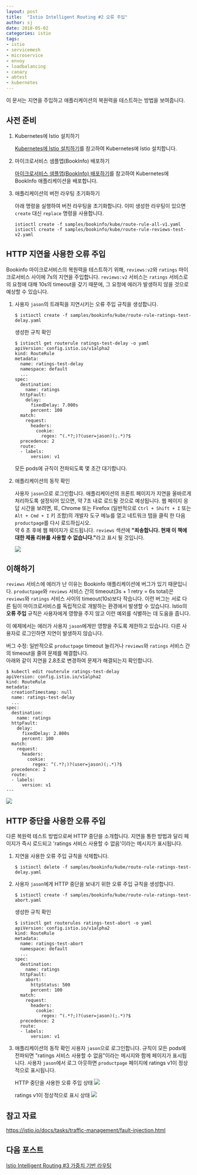 ```yaml
---
layout: post
title:  "Istio Intelligent Routing #2 오류 주입"
author: sj
date: 2018-05-02
categories: istio
tags:
- istio
- servicemesh
- microservice
- envoy
- loadbalancing
- canary
- abtest
- kubernetes
---
```


이 문서는 지연을 주입하고 애플리케이션의 복원력을 테스트하는 방법을 보여줍니다.

## 사전 준비

1. Kubernetes에 Istio 설치하기

    [Kubernetes에 Istio 설치하기](/istio/2018/04/26/deploying-istio-on-kubernetes.html)를 참고하여 Kubernetes에 Istio 설치합니다.<br />

2. 마이크로서비스 샘플앱(BookInfo) 배포하기

    [마이크로서비스 샘플앱(BookInfo) 배포하기](/istio/2018/04/26/deploying-bookinfo-on-kubernetes.html)를 참고하여 Kubernetes에 BookInfo 애플리케이션을 배포합니다.<br />

3. 애플리케이션의 버전 라우팅 초기화하기

    아래 명령을 실행하여 버전 라우팅을 초기화합니다. 이미 생성한 라우팅이 있으면 `create` 대신 `replace` 명령을 사용합니다.
    ```
    istioctl create -f samples/bookinfo/kube/route-rule-all-v1.yaml
    istioctl create -f samples/bookinfo/kube/route-rule-reviews-test-v2.yaml
    ```

## HTTP 지연을 사용한 오류 주입
Bookinfo 마이크로서비스의 복원력을 테스트하기 위해, `reviews:v2`와 `ratings` 마이크로서비스 사이에 7s의 지연을 주입합니다. `reviews:v2` 서비스는 `ratings` 서비스로의 요청에 대해 10s의 timeout을 갖기 때문에, 그 요청에 에러가 발생하지 않을 것으로 예상할 수 있습니다.

1. 사용자 `jason`의 트래픽을 지연시키는 오류 주입 규칙을 생성합니다.

    ```
    $ istioctl create -f samples/bookinfo/kube/route-rule-ratings-test-delay.yaml
    ```

    생성한 규칙 확인
    ```
    $ istioctl get routerule ratings-test-delay -o yaml
    apiVersion: config.istio.io/v1alpha2
    kind: RouteRule
    metadata:
      name: ratings-test-delay
      namespace: default
      ...
    spec:
      destination:
        name: ratings
      httpFault:
        delay:
          fixedDelay: 7.000s
          percent: 100
      match:
        request:
          headers:
            cookie:
              regex: ^(.*?;)?(user=jason)(;.*)?$
      precedence: 2
      route:
      - labels:
          version: v1
    ```

    모든 pods에 규칙이 전파되도록 몇 초간 대기합니다.

2. 애플리케이션의 동작 확인

    사용자 `jason`으로 로그인합니다. 애플리케이션의 프론트 페이지가 지연을 올바르게 처리하도록 설정되어 있으면, 약 7초 내로 로드될 것으로 예상됩니다.
    웹 페이지 응답 시간을 보려면, IE, Chrome 또는 Firefox (일반적으로 `Ctrl + Shift + I` 또는 `Alt + Cmd + I` 키 조합)의 개발자 도구 메뉴를 열고 네트워크 탭을 클릭 한 다음 `productpage`를 다시 로드하십시오.<br>
    약 6 초 후에 웹 페이지가 로드됩니다. `reviews` 섹션에 <b>"죄송합니다. 현재 이 책에 대한 제품 리뷰를 사용할 수 없습니다."</b>라고 표시 될 것입니다.

    ![](/assets/images/istio_fault_injection_delay_error.png)

## 이해하기
`reviews` 서비스에 에러가 난 이유는 Bookinfo 애플리케이션에 버그가 있기 때문입니다. `productpage`와 `reviews` 서비스 간의 timeout(3s + 1 retry = 6s total)은 `reviews`와 `ratings` 서비스 사이의 timeout(10s)보다 작습니다. 이런 버그는 서로 다른 팀이 마이크로서비스를 독립적으로 개발하는 환경에서 발생할 수 있습니다. Istio의 <b>오류 주입</b> 규칙은 사용자에게 영향을 주지 않고 이런 예외를 식별하는 데 도움을 줍니다.<br>

이 예제에서는 에러가 사용자 `jason`에게만 영향을 주도록 제한하고 있습니다. 다른 사용자로 로그인하면 지연이 발생하지 않습니다.<br>

버그 수정: 일반적으로 `productpage` timeout 늘리거나 `reviews`와 `ratings` 서비스 간의 timeout을 줄여 문제를 해결합니다.<br>
아래와 같이 지연을 2.8초로 변경하여 문제가 해결되는지 확인합니다.

```
$ kubectl edit routerule ratings-test-delay
apiVersion: config.istio.io/v1alpha2
kind: RouteRule
metadata:
  creationTimestamp: null
  name: ratings-test-delay
  ...
spec:
  destination:
    name: ratings
  httpFault:
    delay:
      fixedDelay: 2.800s
      percent: 100
  match:
    request:
      headers:
        cookie:
          regex: ^(.*?;)?(user=jason)(;.*)?$
  precedence: 2
  route:
  - labels:
      version: v1
---
```

![](/assets/images/istio_fault_injection_delay_fixed.png)

## HTTP 중단을 사용한 오류 주입
다른 복원력 테스트 방법으로써 HTTP 중단을 소개합니다. 지연을 통한 방법과 달리 페이지가 즉시 로드되고 'ratings 서비스 사용할 수 없음'이라는 메시지가 표시됩니다.

1. 지연을 사용한 오류 주입 규칙을 삭제합니다.

    ```
    $ istioctl delete -f samples/bookinfo/kube/route-rule-ratings-test-delay.yaml
    ```

2. 사용자 `jason`에게 HTTP 중단을 보내기 위한 오류 주입 규칙을 생성합니다.

    ```
    $ istioctl create -f samples/bookinfo/kube/route-rule-ratings-test-abort.yaml
    ```

    생성한 규칙 확인
    ```
    $ istioctl get routerules ratings-test-abort -o yaml
    apiVersion: config.istio.io/v1alpha2
    kind: RouteRule
    metadata:
      name: ratings-test-abort
      namespace: default
      ...
    spec:
      destination:
        name: ratings
      httpFault:
        abort:
          httpStatus: 500
          percent: 100
      match:
        request:
          headers:
            cookie:
              regex: ^(.*?;)?(user=jason)(;.*)?$
      precedence: 2
      route:
      - labels:
          version: v1
    ```

3. 애플리케이션의 동작 확인
사용자 `jason`으로 로그인합니다. 규칙이 모든 pods에 전파되면 "ratings 서비스 사용할 수 없음"이라는 메시지와 함께 페이지가 표시됩니다. 사용자 `jason`에서 로그 아웃하면 `productpage` 페이지에 ratings v1이 정상적으로 표시됩니다.

    HTTP 중단을 사용한 오류 주입 상태
    ![](/assets/images/istio_fault_injection_aborted.png)

    ratings v1이 정상적으로 표시 상태
    ![](/assets/images/istio_fault_injection_not_aborted.png)

## 참고 자료
https://istio.io/docs/tasks/traffic-management/fault-injection.html

## 다음 포스트
[Istio Intelligent Routing #3 가중치 기반 라우팅](/istio/2018/05/07/istio-intelligent-routing-3.html)
